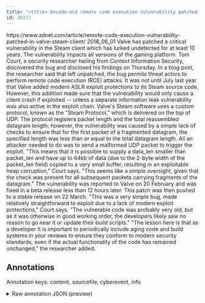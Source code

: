 ```yaml
---
title: "<title> Decade-old remote code execution vulnerability patched in Valve Steam client </title>"
id: 10217
---
```


<title> Decade-old remote code execution vulnerability patched in Valve Steam client </title>
<source> https://www.zdnet.com/article/remote-code-execution-vulnerability-patched-in-valve-steam-client/ </source>
<date> 2018_06_01 </date>
<text>
Valve has patched a critical vulnerability in the Steam client which has lurked undetected for at least 10 years.
The vulnerability impacts all versions of the gaming platform.
Tom Court, a security researcher hailing from Context Information Security, discovered the bug and disclosed his findings on Thursday. In a blog post, the researcher said that left unpatched, the bug permits threat actors to perform remote code execution (RCE) attacks.
It was not until July last year that Valve added modern ASLR exploit protections to its Steam source code. However, this addition made sure that the vulnerability would only cause a client crash if exploited -- unless a separate information leak vulnerability was also active in the exploit chain.
 Valve's Steam software uses a custom protocol, known as the "Steam Protocol," which is delivered on the top of UDP.
The protocol registers packet length and the total reassembled datagram length; however, the vulnerability was caused by a simple lack of checks to ensure that for the first packet of a fragmented datagram, the specified length was less than or equal to the total datagram length.
All an attacker needed to do was to send a malformed UDP packet to trigger the exploit.
"This means that it is possible to supply a data_len smaller than packet_len and have up to 64kb of data (due to the 2-byte width of the packet_len field) copied to a very small buffer, resulting in an exploitable heap corruption," Court says. "This seems like a simple oversight, given that the check was present for all subsequent packets carrying fragments of the datagram."
The vulnerability was reported to Valve on 20 February and was fixed in a beta release less than 12 hours later. This patch was then pushed to a stable release on 22 March.
"This was a very simple bug, made relatively straightforward to exploit due to a lack of modern exploit protections," Court says. "The vulnerable code was probably very old, but as it was otherwise in good working order, the developers likely saw no reason to go near it or update their build scripts."
"The lesson here is that as a developer it is important to periodically include aging code and build systems in your reviews to ensure they conform to modern security standards, even if the actual functionality of the code has remained unchanged," the researcher added.
</text>



## Annotations

Annotation keys: content, sourcefile, cyberevent, info

<details>
<summary>Raw annotation JSON (preview)</summary>

```json
{
  "content": "Valve has patched a critical vulnerability in the Steam client which has lurked undetected for at least 10 years. The vulnerability impacts all versions of the gaming platform. Tom Court, a security researcher hailing from Context Information Security, discovered the bug and disclosed his findings on Thursday. In a blog post, the researcher said that left unpatched, the bug permits threat actors to perform remote code execution (RCE) attacks. It was not until July last year that Valve added modern ASLR exploit protections to its Steam source code. However, this addition made sure that the vulnerability would only cause a client crash if exploited -- unless a separate information leak vulnerability was also active in the exploit chain.  Valve's Steam software uses a custom protocol, known as the \"Steam Protocol,\" which is delivered on the top of UDP. The protocol registers packet length and the total reassembled datagram length; however, the vulnerability was caused by a simple lack of checks to ensure that for the first packet of a fragmented datagram, the specified length was less than or equal to the total datagram length. All an attacker needed to do was to send a malformed UDP packet to trigger the exploit. \"This means that it is possible to supply a data_len smaller than packet_len and have up to 64kb of data (due to the 2-byte width of the packet_len field) copied to a very small buffer, resulting in an exploitable heap corruption,\" Court says. \"This seems like a simple oversight, given that the check was present for all subsequent packets carrying fragments of the datagram.\" The vulnerability was reported to Valve on 20 February and was fixed in a beta release less than 12 hours later. This patch was then pushed to a stable release on 22 March. \"This was a very simple bug, made relatively straightforward to exploit due to a lack of modern exploit protections,\" Court says. \"The vulnerable code was probably very old, but as it was otherwise in good working order, the developers likely saw no reason to go near it or update their build scripts.\" \"The lesson here is that as a developer it is important to periodically include aging code and build systems in your reviews to ensure they conform to modern security standards, even if the actual functionality of the code has remained unchanged,\" the researcher added.",
  "sourcefile": "10217.txt",
  "cyberevent": {
    "hopper": [
      {
        "index": 0,
        "relation": "Same",
        "events": [
          {
            "index": "E2",
            "type": "Vulnerability-related",
            "realis": "Actual",
            "nugget": {
              "startOffset": 132,
              "index": "T5",
              "endOffset": 139,
              "text": "impacts"
            },
            "argument": [
              {
                "index": "T8",
                "text": "The vulnerability",
                "endOffset": 131,
                "role": {
                  "type": "Vulnerability"
                },
                "startOffset": 114,
                "type": "Vulnerability"
              },
              {
                "index": "T6",
                "text": "the gaming platform",
                "endOffset": 175,
                "role": {
                  "type": "Vulnerable_System"
                },
                "startOffset": 156,
                "type": "System"
              },
              {
                "index": "T7",
                "text": "all versions",
                "endOffset": 152,
                "role": {
                  "type": "Vulnerable_System_Version"
                },
                "startOffset": 140,
                "type": "Version"
              }
            ],
            "subtype": "DiscoverVulnerability"
          },
          {
            "index": "E3",
            "type": "Vulnerability-related",
            "realis": "Actual",
            "nugget": {
              "startOffset": 253,
  
```
</details>
